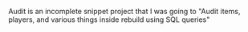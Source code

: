Audit is an incomplete snippet project that I was going to "Audit items, players, and various things inside rebuild using SQL queries"